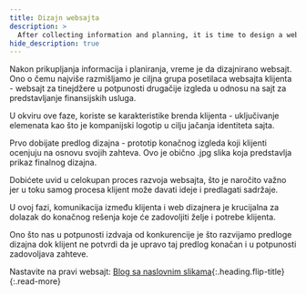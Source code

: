 ```yaml
---
title: Dizajn websajta
description: >
  After collecting information and planning, it is time to design a website. What we are most concerned about is the target group of visitors of the client's website
hide_description: true
---
```


Nakon prikupljanja informacija i planiranja, vreme je da dizajnirano websajt. Ono o čemu najviše razmišljamo je ciljna grupa posetilaca websajta klijenta - websajt za tinejdžere u potpunosti drugačije izgleda u odnosu na sajt za predstavljanje finansijskih usluga. 

U okviru ove faze, koriste se karakteristike brenda klijenta - uključivanje elemenata kao što je kompanijski logotip u cilju jačanja identiteta sajta.

Prvo dobijate predlog dizajna - prototip konačnog izgleda koji klijenti ocenjuju na osnovu svojih zahteva. Ovo je obično .jpg slika koja predstavlja prikaz finalnog dizajna.

Dobićete uvid u celokupan proces razvoja websajta, što je naročito važno jer u toku samog procesa klijent može davati ideje i predlagati sadržaje.

U ovoj fazi, komunikacija između klijenta i web dizajnera je krucijalna za dolazak do konačnog rešenja koje će zadovoljiti želje i potrebe klijenta.

Ono što nas u potpunosti izdvaja od konkurencije je što razvijamo predloge dizajna dok klijent ne potvrdi da je upravo taj predlog konačan i u potpunosti zadovoljava zahteve.

Nastavite na pravi websajt: [Blog sa naslovnim slikama](sajtovi/blog-sa-naslovnim-slikama.md){:.heading.flip-title}
{:.read-more}


